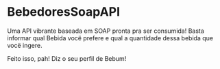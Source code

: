 # BebedoresSoapAPI

Uma API vibrante baseada em SOAP pronta pra ser consumida!
Basta informar qual Bebida vocë prefere e qual a quantidade dessa bebida que vocë ingere.

Feito isso, pah! Diz o seu perfil de Bebum!
